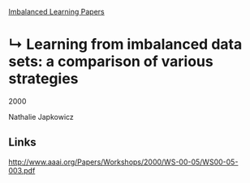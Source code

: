 [Imbalanced Learning Papers](../README.md)
# ↳ Learning from imbalanced data sets: a comparison of various strategies

2000

Nathalie Japkowicz

## Links

http://www.aaai.org/Papers/Workshops/2000/WS-00-05/WS00-05-003.pdf
